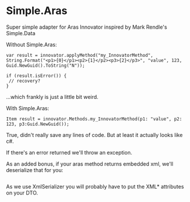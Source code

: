 Simple.Aras
===========

Super simple adapter for Aras Innovator inspired by Mark Rendle's Simple.Data

Without Simple.Aras:
```var innovator = GetInnovator(serverConnection);
var result = innovator.applyMethod("my_InnovatorMethod", String.Format("<p1>{0}</p1><p2>{1}</p2><p3>{2}</p3>", "value", 123, Guid.NewGuid().ToString("N"));

if (result.isError()) {
 // recovery?
}
```

...which frankly is just a little bit weird.

With Simple.Aras:

```var innovator = ArasInnovator.Open(serverConnection);
Item result = innovator.Methods.my_InnovatorMethod(p1: "value", p2: 123, p3:Guid.NewGuid());
```

True, didn't really save any lines of code. But at least it actually looks like c#.

If there's an error returned we'll throw an exception.

As an added bonus, if your aras method returns embedded xml, we'll deserialize that for you:

```MyDTO result = innovator.Methods.get_my_DTO(...);
```

As we use XmlSerializer you will probably have to put the XML* attributes on your DTO.
